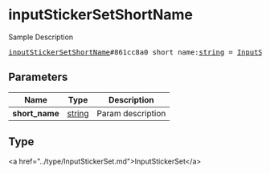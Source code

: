 # inputStickerSetShortName

Sample Description

<pre>
<a href="../constructor/inputStickerSetShortName.md">inputStickerSetShortName</a>#861cc8a0 short_name:<a href="../type/string.md">string</a> = <a href="../type/InputStickerSet.md">InputStickerSet</a>;
</pre>

## Parameters

| Name | Type | Description |
|------|:----:|-------------|
| **short_name** | <a href="../type/string.md">string</a> | Param description |

## Type

&lt;a href=&#34;../type/InputStickerSet.md&#34;&gt;InputStickerSet&lt;/a&gt;
